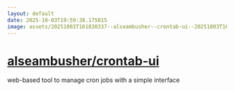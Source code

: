 ```yaml
---
layout: default
date: 2025-10-03T19:59:38.175815
image: assets/20251003T161830337--alseambusher--crontab-ui--20251003T162842192--cropped.png
---
```


# [alseambusher/crontab-ui](https://github.com/alseambusher/crontab-ui)

web-based tool to manage cron jobs with a simple interface
